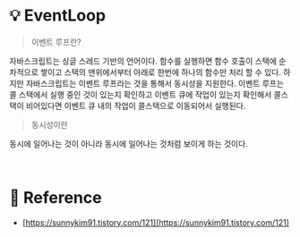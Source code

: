# 💡 EventLoop

> 이벤트 루프란?

자바스크립트는 싱글 스레드 기반의 언어이다. 함수를 실행하면 함수 호출이 스택에 순차적으로 쌓이고 스택의 맨위에서부터 아래로 한번에 하나의 함수만 처리 할 수 있다. 하지만 자바스크립트는 이벤트 루프라는 것을 통해서 동시성을 지원한다. 이벤트 루프는 콜 스택에서 실행 중인 것이 있는지 확인하고 이벤트 큐에 작업이 있는지 확인해서
콜스택이 비어있다면 이벤트 큐 내의 작업이 콜스택으로 이동되어서 실행된다.

> 동시성이란

동시에 일어나는 것이 아니라 동시에 일어나는 것처럼 보이게 하는 것이다.

<br/>

# 🔗 Reference

- [https://sunnykim91.tistory.com/121](https://sunnykim91.tistory.com/121)
